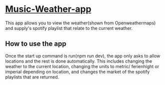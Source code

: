 # <a href="https://music-weather.bassilyounes.com">Music-Weather-app</a>
This app allows you to view the weather(shown from Openweathermaps) and supply's spotify playlist that relate to the current weather.
## How to use the app
Once the start up command is run(npm run dev), the app only asks to allow locations and the rest is done automatically. 
This includes changing the weather to the current location, changing the units to metric/ ferienhight or imperial depending on location, and changes the market of the spotify playlists that are returned.
